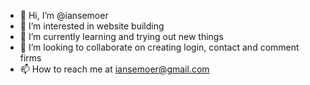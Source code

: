 - 👋 Hi, I’m @iansemoer 
- 👀 I’m interested in website building
- 🌱 I’m currently learning and trying out new things
- 💞️ I’m looking to collaborate on creating login, contact and comment firms
- 📫 How to reach me at iansemoer@gmail.com

<!---
iansemoer/iansemoer is a ✨ special ✨ repository because its `README.md` (this file) appears on your GitHub profile.
You can click the Preview link to take a look at your changes.
--->
